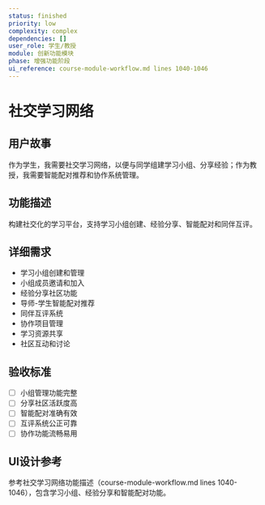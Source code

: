```yaml
---
status: finished
priority: low
complexity: complex
dependencies: []
user_role: 学生/教授
module: 创新功能模块
phase: 增强功能阶段
ui_reference: course-module-workflow.md lines 1040-1046
---
```


# 社交学习网络

## 用户故事
作为学生，我需要社交学习网络，以便与同学组建学习小组、分享经验；作为教授，我需要智能配对推荐和协作系统管理。

## 功能描述
构建社交化的学习平台，支持学习小组创建、经验分享、智能配对和同伴互评。

## 详细需求
- 学习小组创建和管理
- 小组成员邀请和加入
- 经验分享社区功能
- 导师-学生智能配对推荐
- 同伴互评系统
- 协作项目管理
- 学习资源共享
- 社区互动和讨论

## 验收标准
- [ ] 小组管理功能完整
- [ ] 分享社区活跃度高
- [ ] 智能配对准确有效
- [ ] 互评系统公正可靠
- [ ] 协作功能流畅易用

## UI设计参考
参考社交学习网络功能描述（course-module-workflow.md lines 1040-1046），包含学习小组、经验分享和智能配对功能。